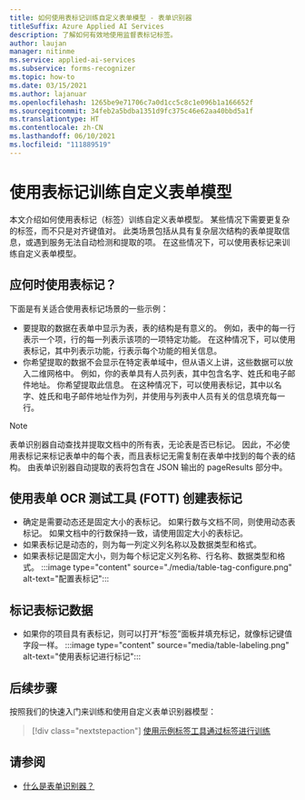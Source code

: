 ```yaml
---
title: 如何使用表标记训练自定义表单模型 - 表单识别器
titleSuffix: Azure Applied AI Services
description: 了解如何有效地使用监督表标记标签。
author: laujan
manager: nitinme
ms.service: applied-ai-services
ms.subservice: forms-recognizer
ms.topic: how-to
ms.date: 03/15/2021
ms.author: lajanuar
ms.openlocfilehash: 1265be9e71706c7a0d1cc5c8c1e096b1a166652f
ms.sourcegitcommit: 34feb2a5bdba1351d9fc375c46e62aa40bbd5a1f
ms.translationtype: HT
ms.contentlocale: zh-CN
ms.lasthandoff: 06/10/2021
ms.locfileid: "111889519"
---
```

# <a name="use-table-tags-to-train-your-custom-form-model"></a>使用表标记训练自定义表单模型

本文介绍如何使用表标记（标签）训练自定义表单模型。 某些情况下需要更复杂的标签，而不只是对齐键值对。 此类场景包括从具有复杂层次结构的表单提取信息，或遇到服务无法自动检测和提取的项。 在这些情况下，可以使用表标记来训练自定义表单模型。

## <a name="when-should-i-use-table-tags"></a>应何时使用表标记？

下面是有关适合使用表标记场景的一些示例：

- 要提取的数据在表单中显示为表，表的结构是有意义的。 例如，表中的每一行表示一个项，行的每一列表示该项的一项特定功能。 在这种情况下，可以使用表标记，其中列表示功能，行表示每个功能的相关信息。
- 你希望提取的数据不会显示在特定表单域中，但从语义上讲，这些数据可以放入二维网格中。 例如，你的表单具有人员列表，其中包含名字、姓氏和电子邮件地址。 你希望提取此信息。 在这种情况下，可以使用表标记，其中以名字、姓氏和电子邮件地址作为列，并使用与列表中人员有关的信息填充每一行。

> [!NOTE]
> 表单识别器自动查找并提取文档中的所有表，无论表是否已标记。 因此，不必使用表标记来标记表单中的每个表，而且表标记无需复制在表单中找到的每个表的结构。 由表单识别器自动提取的表将包含在 JSON 输出的 pageResults 部分中。

## <a name="create-a-table-tag-with-form-ocr-test-tool-fott"></a>使用表单 OCR 测试工具 (FOTT) 创建表标记
<!-- markdownlint-disable MD004 -->
* 确定是需要动态还是固定大小的表标记。 如果行数与文档不同，则使用动态表标记。 如果文档中的行数保持一致，请使用固定大小的表标记。
* 如果表标记是动态的，则为每一列定义列名称以及数据类型和格式。
* 如果表标记是固定大小，则为每个标记定义列名称、行名称、数据类型和格式。
:::image type="content" source="./media/table-tag-configure.png" alt-text="配置表标记":::

## <a name="label-your-table-tag-data"></a>标记表标记数据

* 如果你的项目具有表标记，则可以打开“标签”面板并填充标记，就像标记键值字段一样。
:::image type="content" source="media/table-labeling.png" alt-text="使用表标记进行标记":::

## <a name="next-steps"></a>后续步骤

按照我们的快速入门来训练和使用自定义表单识别器模型：

> [!div class="nextstepaction"]
> [使用示例标签工具通过标签进行训练](label-tool.md)

## <a name="see-also"></a>请参阅

* [什么是表单识别器？](overview.md)
>
